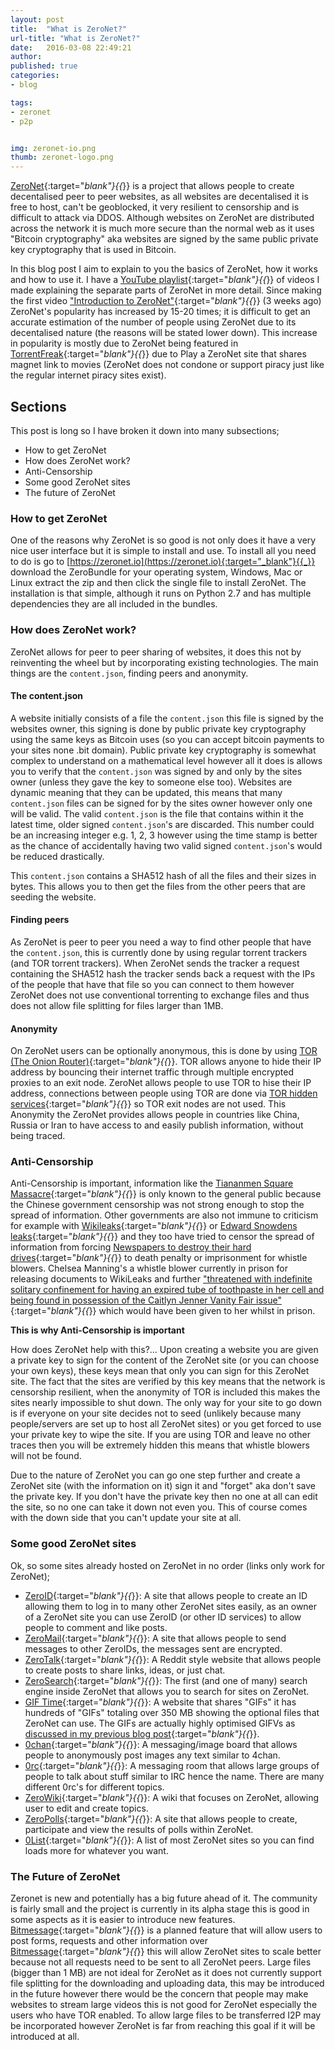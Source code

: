 ```yaml
---
layout: post
title:  "What is ZeroNet?"
url-title: "What is ZeroNet?"
date:   2016-03-08 22:49:21
author:
published: true
categories:
- blog

tags:
- zeronet
- p2p


img: zeronet-io.png
thumb: zeronet-logo.png
---
```

[ZeroNet](https://zeronet.io){:target="_blank"}{{_}} is a project that allows people to create decentalised peer to peer websites, as all websites are decentalised it is free to host, can't be geoblocked, it very resilient to censorship and is difficult to attack via DDOS. Although websites on ZeroNet are distributed across the network it is much more secure than the normal web as it uses "Bitcoin cryptography" aka websites are signed by the same public private key cryptography that is used in Bitcoin.
<!--more-->

In this blog post I aim to explain to you the basics of ZeroNet, how it works and how to use it. I have a [YouTube playlist](https://www.youtube.com/playlist?list=PLgFqcJDOq2q5orC1U4IvDBMpjezKt-X4E){:target="_blank"}{{_}} of videos I made explaining the separate parts of ZeroNet in more detail. Since making the first video ["Introduction to ZeroNet"](https://www.youtube.com/watch?v=NVg3s9bFQ0w&index=1&list=PLgFqcJDOq2q5orC1U4IvDBMpjezKt-X4E){:target="_blank"}{{_}} (3 weeks ago) ZeroNet's popularity has increased by 15-20 times; it is difficult to get an accurate estimation of the number of people using ZeroNet due to its decentalised nature (the reasons will be stated lower down). This increase in popularity is mostly due to ZeroNet being featured in [TorrentFreak](https://torrentfreak.com/play-p2p-impossible-shutdown-160301/){:target="_blank"}{{_}} due to Play a ZeroNet site that shares magnet link to movies (ZeroNet does not condone or support piracy just like the regular internet piracy sites exist).

## Sections
This post is long so I have broken it down into many subsections;

 * How to get ZeroNet
 * How does ZeroNet work?
 * Anti-Censorship
 * Some good ZeroNet sites
 * The future of ZeroNet

### How to get ZeroNet
One of the reasons why ZeroNet is so good is not only does it have a very nice user interface but it is simple to install and use. To install all you need to do is go to [https://zeronet.io](https://zeronet.io){:target="_blank"}{{_}} download the ZeroBundle for your operating system, Windows, Mac or Linux extract the zip and then click the single file to install ZeroNet. The installation is that simple, although it runs on Python 2.7 and has multiple dependencies they are all included in the bundles.

### How does ZeroNet work?
ZeroNet allows for peer to peer sharing of websites, it does this not by reinventing the wheel but by incorporating existing technologies. The main things are the `content.json`, finding peers and anonymity.

#### The content.json
A website initially consists of a file the `content.json` this file is signed by the websites owner, this signing is done by public private key cryptography using the same keys as Bitcoin uses (so you can accept bitcoin payments to your sites none .bit domain). Public private key cryptography is somewhat complex to understand on a mathematical level however all it does is allows you to verify that the `content.json` was signed by and only by the sites owner (unless they gave the key to someone else too). Websites are dynamic meaning that they can be updated, this means that many `content.json` files can be signed for by the sites owner however only one will be valid. The valid `content.json` is the file that contains within it the latest time, older signed `content.json`'s are discarded. This number could be an increasing integer e.g. 1, 2, 3 however using the time stamp is better as the chance of accidentally having two valid signed `content.json`'s would be reduced drastically.

This `content.json` contains a SHA512 hash of all the files and their sizes in bytes. This allows you to then get the files from the other peers that are seeding the website.

#### Finding peers
As ZeroNet is peer to peer you need a way to find other people that have the `content.json`, this is currently done by using regular torrent trackers (and TOR torrent trackers). When ZeroNet sends the tracker a request containing the SHA512 hash the tracker sends back a request with the IPs of the people that have that file so you can connect to them however ZeroNet does not use conventional torrenting to exchange files and thus does not allow file splitting for files larger than 1MB.

#### Anonymity
On ZeroNet users can be optionally anonymous, this is done by using [TOR (The Onion Router)](https://www.torproject.org/){:target="_blank"}{{_}}. TOR allows anyone to hide their IP address by bouncing their internet traffic through multiple encrypted proxies to an exit node. ZeroNet allows people to use TOR to hise their IP address, connections between people using TOR are done via [TOR hidden services](https://www.torproject.org/docs/hidden-services.html.en){:target="_blank"}{{_}} so TOR exit nodes are not used. This Anonymity the ZeroNet provides allows people in countries like China, Russia or Iran to have access to and easily publish information, without being traced.

### Anti-Censorship
Anti-Censorship is important, information like the [Tiananmen Square Massacre](https://en.wikipedia.org/wiki/Tiananmen_Square_protests_of_1989){:target="_blank"}{{_}} is only known to the general public because the Chinese government censorship was not strong enough to stop the spread of information. Other governments are also not immune to criticism for example with [Wikileaks](https://en.wikipedia.org/wiki/WikiLeaks){:target="_blank"}{{_}} or [Edward Snowdens leaks](https://en.wikipedia.org/wiki/Edward_Snowden){:target="_blank"}{{_}} and they too have tried to censor the spread of information from forcing [Newspapers to destroy their hard drives](http://www.theguardian.com/uk-news/2014/jan/31/footage-released-guardian-editors-snowden-hard-drives-gchq){:target="_blank"}{{_}} to death penalty or imprisonment for whistle blowers. Chelsea Manning's a whistle blower currently in prison for releasing documents to WikiLeaks and further ["threatened with indefinite solitary confinement for having an expired tube of toothpaste in her cell and being found in possession of the Caitlyn Jenner Vanity Fair issue"](http://www.theguardian.com/us-news/2015/aug/12/chelsea-manning-solitary-confinement-toothpaste-army){:target="_blank"}{{_}} which would have been given to her whilst in prison.

**This is why Anti-Censorship is important**

How does ZeroNet help with this?... Upon creating a website you are given a private key to sign for the content of the ZeroNet site (or you can choose your own keys), these keys mean that only you can sign for this ZeroNet site. The fact that the sites are verified by this key means that the network is censorship resilient, when the anonymity of TOR is included this makes the sites nearly impossible to shut down. The only way for your site to go down is if everyone on your site decides not to seed (unlikely because many people/servers are set up to host all ZeroNet sites) or you get forced to use your private key to wipe the site. If you are using TOR and leave no other traces then you will be extremely hidden this means that whistle blowers will not be found.

Due to the nature of ZeroNet you can go one step further and create a ZeroNet site (with the information on it) sign it and "forget" aka don't save the private key. If you don't have the private key then no one at all can edit the site, so no one can take it down not even you. This of course comes with the down side that you can't update your site at all.

### Some good ZeroNet sites

Ok, so some sites already hosted on ZeroNet in no order (links only work for ZeroNet);

* [ZeroID](http://127.0.0.1:43110/zeroid.bit/){:target="_blank"}{{_}}: A site that allows people to create an ID allowing them to log in to many other ZeroNet sites easily, as an owner of a ZeroNet site you can use ZeroID (or other ID services) to allow people to comment and like posts.
* [ZeroMail](http://127.0.0.1:43110/Mail.ZeroNetwork.bit/){:target="_blank"}{{_}}: A site that allows people to send messages to other ZeroIDs, the messages sent are encrypted.
* [ZeroTalk](http://127.0.0.1:43110/Talk.ZeroNetwork.bit/){:target="_blank"}{{_}}: A Reddit style website that allows people to create posts to share links, ideas, or just chat.
* [ZeroSearch](http://127.0.0.1:43110/zerosearch.bit/){:target="_blank"}{{_}}: The first (and one of many) search engine inside ZeroNet that allows you to search for sites on ZeroNet.
* [GIF Time](http://127.0.0.1:43110/1Gif7PqWTzVWDQ42Mo7np3zXmGAo3DXc7h/){:target="_blank"}{{_}}: A website that shares "GIFs" it has hundreds of "GIFs" totaling over 350 MB showing the optional files that ZeroNet can use. The GIFs are actually highly optimised GIFVs as [discussed in my previous blog post](/blog/image-formats-and-when-to-use-them){:target="_blank"}{{_}}.
* [0chan](http://127.0.0.1:43110/0chan.bit/){:target="_blank"}{{_}}: A messaging/image board that allows people to anonymously post images any text similar to 4chan.
* [0rc](http://127.0.0.1:43110/1CjR14fofbRJ54oj8A7rAfWpzpLawdP5uc/){:target="_blank"}{{_}}: A messaging room that allows large groups of people to talk about stuff similar to IRC hence the name. There are many different 0rc's for different topics.
* [ZeroWiki](http://127.0.0.1:43110/138R53t3ZW7KDfSfxVpWUsMXgwUnsDNXLP/){:target="_blank"}{{_}}: A wiki that focuses on ZeroNet, allowing user to edit and create topics.
* [ZeroPolls](http://127.0.0.1:43110/ZeroPolls.bit/){:target="_blank"}{{_}}: A site that allows people to create, participate and view the results of polls within ZeroNet.
* [0List](http://127.0.0.1:43110/0list.bit/?Home){:target="_blank"}{{_}}: A list of most ZeroNet sites so you can find loads more for whatever you want.

### The Future of ZeroNet
Zeronet is new and potentially has a big future ahead of it. The community is fairly small and the project is currently in its alpha stage this is good in some aspects as it is easier to introduce new features. [Bitmessage](https://bitmessage.org/wiki/Main_Page){:target="_blank"}{{_}} is a planned feature that will allow users to post forms, requests and other information over [Bitmessage](https://bitmessage.org/wiki/Main_Page){:target="_blank"}{{_}} this will allow ZeroNet sites to scale better because not all requests need to be sent to all ZeroNet peers. Large files (bigger than 1 MB) are not ideal for ZeroNet as it does not currently support file splitting for the downloading and uploading data, this may be introduced in the future however there would be the concern that people may make websites to stream large videos this is not good for ZeroNet especially the users who have TOR enabled. To allow large files to be transferred I2P may be incorporated however ZeroNet is far from reaching this goal if it will be introduced at all.
